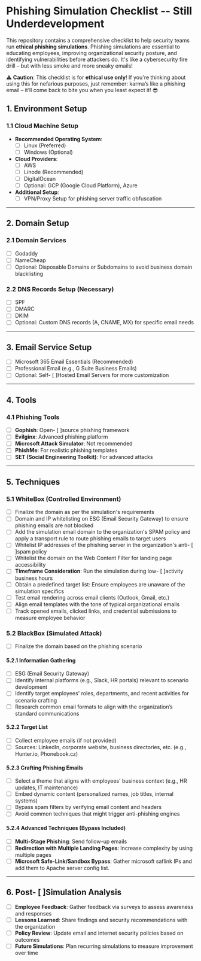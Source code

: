 # Phishing Simulation Checklist -- Still Underdevelopment

This repository contains a comprehensive checklist to help security teams run **ethical phishing simulations**. Phishing simulations are essential to educating employees, improving organizational security posture, and identifying vulnerabilities before attackers do. It's like a cybersecurity fire drill – but with less smoke and more sneaky emails!

⚠️ **Caution**: This checklist is for **ethical use only**! If you're thinking about using this for nefarious purposes, just remember: karma’s like a phishing email – it’ll come back to bite you when you least expect it! 😎


## 1. Environment Setup

### 1.1 Cloud Machine Setup
- **Recommended Operating System**: 
  - [ ] Linux (Preferred)
  - [ ] Windows (Optional)
- **Cloud Providers**:
  - [ ] AWS
  - [ ] Linode (Recommended)
  - [ ] DigitalOcean
  - [ ] Optional: GCP (Google Cloud Platform), Azure
- **Additional Setup**:
  - [ ] VPN/Proxy Setup for phishing server traffic obfuscation

--- 

## 2. Domain Setup

### 2.1 Domain Services
- [ ] Godaddy
- [ ] NameCheap
- [ ] Optional: Disposable Domains or Subdomains to avoid business domain blacklisting

### 2.2 DNS Records Setup (Necessary)
- [ ] SPF
- [ ] DMARC
- [ ] DKIM
- [ ] Optional: Custom DNS records (A, CNAME, MX) for specific email needs

--- 

## 3. Email Service Setup
- [ ] Microsoft 365 Email Essentials (Recommended)
- [ ] Professional Email (e.g., G Suite Business Emails)
- [ ] Optional: Self- [ ]Hosted Email Servers for more customization

---

## 4. Tools

### 4.1 Phishing Tools
- [ ] **Gophish**: Open- [ ]source phishing framework
- [ ] **Evilginx**: Advanced phishing platform
- [ ] **Microsoft Attack Simulator**: Not recommended
- [ ] **PhishMe**: For realistic phishing templates
- [ ] **SET (Social Engineering Toolkit)**: For advanced attacks

---

## 5. Techniques

### 5.1 WhiteBox (Controlled Environment)
- [ ] Finalize the domain as per the simulation's requirements
- [ ] Domain and IP whitelisting on ESG (Email Security Gateway) to ensure phishing emails are not blocked
- [ ] Add the simulation email domain to the organization's SPAM policy and apply a transport rule to route phishing emails to target users
- [ ] Whitelist IP addresses of the phishing server in the organization's anti- [ ]spam policy
- [ ] Whitelist the domain on the Web Content Filter for landing page accessibility
- [ ] **Timeframe Consideration**: Run the simulation during low- [ ]activity business hours
- [ ] Obtain a predefined target list: Ensure employees are unaware of the simulation specifics
- [ ] Test email rendering across email clients (Outlook, Gmail, etc.)
- [ ] Align email templates with the tone of typical organizational emails
- [ ] Track opened emails, clicked links, and credential submissions to measure employee behavior

### 5.2 BlackBox (Simulated Attack)
- [ ] Finalize the domain based on the phishing scenario

#### 5.2.1 Information Gathering
- [ ] ESG (Email Security Gateway) 
- [ ] Identify internal platforms (e.g., Slack, HR portals) relevant to scenario development
- [ ] Identify target employees' roles, departments, and recent activities for scenario crafting
- [ ] Research common email formats to align with the organization’s standard communications

#### 5.2.2 Target List
- [ ] Collect employee emails (if not provided)
- [ ] Sources: LinkedIn, corporate website, business directories, etc. (e.g., Hunter.io, Phonebook.cz)

#### 5.2.3 Crafting Phishing Emails
- [ ] Select a theme that aligns with employees' business context (e.g., HR updates, IT maintenance)
- [ ] Embed dynamic content (personalized names, job titles, internal systems)
- [ ] Bypass spam filters by verifying email content and headers
- [ ] Avoid common techniques that might trigger anti-phishing engines

#### 5.2.4 Advanced Techniques (Bypass Included)
- [ ] **Multi-Stage Phishing**: Send follow-up emails 
- [ ] **Redirection with Multiple Landing Pages**: Increase complexity by using multiple pages
- [ ] **Microsoft Safe-Link/Sandbox Bypass**: Gather microsoft saflink IPs and add them to Apache server config list.

---

## 6. Post- [ ]Simulation Analysis
- [ ] **Employee Feedback**: Gather feedback via surveys to assess awareness and responses
- [ ] **Lessons Learned**: Share findings and security recommendations with the organization
- [ ] **Policy Review**: Update email and internet security policies based on outcomes
- [ ] **Future Simulations**: Plan recurring simulations to measure improvement over time
